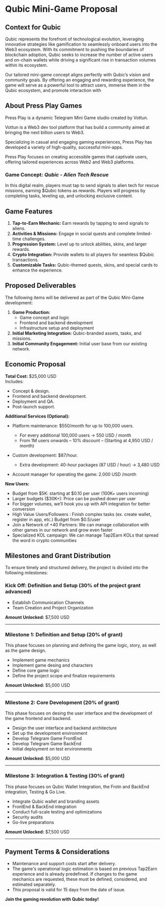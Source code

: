 # Qubic Mini-Game Proposal

## Context for Qubic

Qubic represents the forefront of technological evolution, leveraging innovative strategies like gamification to seamlessly onboard users into the Web3 ecosystem. With its commitment to pushing the boundaries of blockchain adoption, Qubic seeks to increase the number of active users and on-chain wallets while driving a significant rise in transaction volumes within its ecosystem.

Our tailored mini-game concept aligns perfectly with Qubic’s vision and community goals. By offering an engaging and rewarding experience, the game will serve as a powerful tool to attract users, immerse them in the Qubic ecosystem, and promote interaction with

## About Press Play Games
Press Play is a dynamic Telegram Mini Game studio created by Vottun. 

Vottun is a Web3 dev tool platform that has build a community aimed at bringing the next billion users to Web3.

Specializing in casual and engaging gaming experiences, Press Play has developed a variety of high-quality, successful mini-apps.

Press Play focuses on creating accessible games that captivate users, offering tailored experiences across Web2 and Web3 platforms.

### Game Concept: *Qubic - Alien Tech Rescue*
In this digital realm, players must tap to send signals to alien tech for rescue missions, earning $Qubic tokens as rewards. Players will progress by completing tasks, leveling up, and unlocking exclusive content.

## Game Features
1. **Tap-to-Earn Mechanic:** Earn rewards by tapping to send signals to aliens.
2. **Activities & Missions:** Engage in social quests and complete limited-time challenges.
3. **Progression System:** Level up to unlock abilities, skins, and larger rewards.
4. **Crypto Integration:** Provide wallets to all players for seamless $Qubic transactions.
5. **Customizable Tasks:** Qubic-themed quests, skins, and special cards to enhance the experience.

## Proposed Deliverables
The following items will be delivered as part of the Qubic Mini-Game development:
1. **Game Production:** 
   - Game concept and logic
   - Frontend and backend development
   - Infrastructure setup and deployment
2. **Initial Marketing Integration:** Qubic-branded assets, tasks, and missions.
3. **Initial Community Engagement:** Initial user base from our existing network.

## Economic Proposal
**Total Cost:** $25,000 USD  
Includes:
- Concept & design.
- Frontend and backend development.
- Deployment and QA.
- Post-launch support.

**Additional Services (Optional):**
- Platform maintenance: $550/month for up to 100,000 users.
  - For every additional 100,000 users → 550 USD / month
  - From 1M users onwards – 10% discount – (Starting at 4,950 USD / month)

- Custom development: $87/hour.
  - Extra development: 40-hour packages (87 USD / hour) → 3,480 USD

- Account manager for operating the game: 2.000 USD /month

**New Users:**
- Budget from $5K: starting at $0.10 per user (100K+ users incoming)
- Larger budgets ($30K+): Price can be pushed down per user
- For bigger volumes, we’ll hook you up with API integration for better conversion
- High Value Users/Followers : Finish complex tasks (ex. create wallet, register in app, etc.) Budget from $0.5/user
- Join a Network of +40 Partners: We can manage collaboration with other games in our network and grow even faster
- Specialized KOL campaign:  We can manage Tap2Earn KOLs that spread the word in crypto communities
 
## Milestones and Grant Distribution
To ensure timely and structured delivery, the project is divided into the following milestones:

### Kick Off: Definition and Setup (30% of the project grant advanced)
- Establish Communication Channels
- Team Creation and Project Organization

**Amount Unlocked:** $7,500 USD

---

### Milestone 1: Definition and Setup (20% of grant)
This phase focuses on planning and defining the game logic, story, as well as the game design.

- Implement game mechanics
- Implement game desing and characters
- Define core game logic
- Define the project scope and finalize requirements

**Amount Unlocked:** $5,000 USD

---

### Milestone 2: Core Development (20% of grant)

This phase focuses on desing the user interface and the development of the game frontend and backend. 

- Design the user interface and backend architecture
- Set up the development environment
- Develop Telegram Game FrontEnd
- Develop Telegram Game BackEnd
- Initial deployment on test environments

**Amount Unlocked:** $5,000 USD

---

### Milestone 3: Integration & Testing (30% of grant)

This phase focuses on Qubic Wallet Integration, the Frotn and BackEnd integration, Testing & Go Live. 

- Integrate Qubic wallet and branding assets
- FrontEnd & BackEnd integration
- Conduct full-scale testing and optimizations
- Security audits
- Go-live preparations

**Amount Unlocked:** $7,500 USD

---

## Payment Terms &  Considerations
- Maintenance and support costs start after delivery.
- The game's operational logic estimation is based on previous Tap2Earn experience and is already predefined. If changes to the game mechanics are requested, these must be defined, considered, and estimated separately.
- This proposal is valid for 15 days from the date of issue.

**Join the gaming revolution with Qubic today!**
